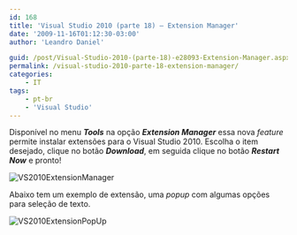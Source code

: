 ```yaml
---
id: 168
title: 'Visual Studio 2010 (parte 18) – Extension Manager'
date: '2009-11-16T01:12:30-03:00'
author: 'Leandro Daniel'

guid: /post/Visual-Studio-2010-(parte-18)-e28093-Extension-Manager.aspx
permalink: /visual-studio-2010-parte-18-extension-manager/
categories:
    - IT
tags:
    - pt-br
    - 'Visual Studio'
---
```


Disponível no menu ***Tools*** na opção ***Extension Manager*** essa nova *feature* permite instalar extensões para o Visual Studio 2010. Escolha o item desejado, clique no botão ***Download***, em seguida clique no botão ***Restart Now*** e pronto!

![VS2010ExtensionManager](http://leandrodaniel.com/pics/WindowsLiveWriter/VisualStudio2010parte18ExtensionManager/5C37F29A/VS2010ExtensionManager.gif "VS2010ExtensionManager")

Abaixo tem um exemplo de extensão, uma *popup* com algumas opções para seleção de texto.

![VS2010ExtensionPopUp](http://leandrodaniel.com/pics/WindowsLiveWriter/VisualStudio2010parte18ExtensionManager/3A6C1A09/VS2010ExtensionPopUp.gif "VS2010ExtensionPopUp")

